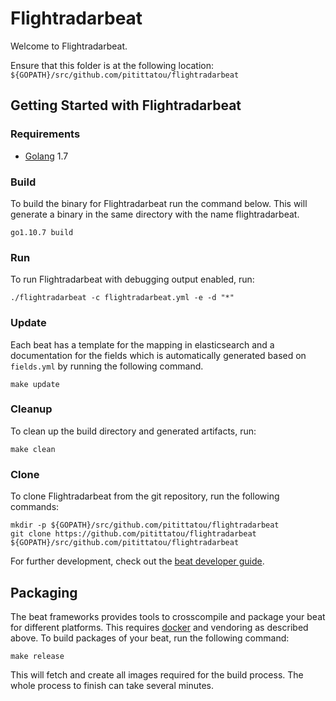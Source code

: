 # Flightradarbeat

Welcome to Flightradarbeat.

Ensure that this folder is at the following location:
`${GOPATH}/src/github.com/pitittatou/flightradarbeat`

## Getting Started with Flightradarbeat

### Requirements

* [Golang](https://golang.org/dl/) 1.7


### Build

To build the binary for Flightradarbeat run the command below. This will generate a binary
in the same directory with the name flightradarbeat.

```
go1.10.7 build
```


### Run

To run Flightradarbeat with debugging output enabled, run:

```
./flightradarbeat -c flightradarbeat.yml -e -d "*"
```


### Update

Each beat has a template for the mapping in elasticsearch and a documentation for the fields
which is automatically generated based on `fields.yml` by running the following command.

```
make update
```


### Cleanup

To clean up the build directory and generated artifacts, run:

```
make clean
```


### Clone

To clone Flightradarbeat from the git repository, run the following commands:

```
mkdir -p ${GOPATH}/src/github.com/pitittatou/flightradarbeat
git clone https://github.com/pitittatou/flightradarbeat ${GOPATH}/src/github.com/pitittatou/flightradarbeat
```


For further development, check out the [beat developer guide](https://www.elastic.co/guide/en/beats/libbeat/current/new-beat.html).


## Packaging

The beat frameworks provides tools to crosscompile and package your beat for different platforms. This requires [docker](https://www.docker.com/) and vendoring as described above. To build packages of your beat, run the following command:

```
make release
```

This will fetch and create all images required for the build process. The whole process to finish can take several minutes.
